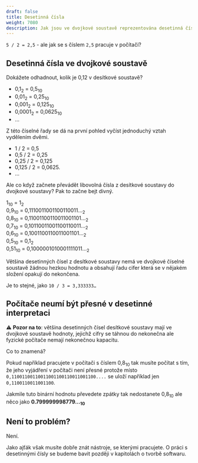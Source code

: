```yaml
---
draft: false
title: Desetinná čísla
weight: 7080
description: Jak jsou ve dvojkové soustavě reprezentována desetinná čísla a proč je nelze v počítačích vyjádřit vždy přesně
---
```


`5 / 2 = 2,5` - ale jak se s číslem `2,5` pracuje v počítači?

## Desetinná čísla ve dvojkové soustavě

Dokážete odhadnout, kolik je 0,12 v desítkové soustavě?

- 0,1<sub>2</sub> = 0,5<sub>10</sub>
- 0,01<sub>2</sub> = 0,25<sub>10</sub>
- 0,001<sub>2</sub> = 0,125<sub>10</sub>
- 0,0001<sub>2</sub> = 0,0625<sub>10</sub>
- …

Z této číselné řady se dá na první pohled vyčíst jednoduchý vztah vydělením dvěmi.

- 1 / 2 = 0,5
- 0,5 / 2 = 0,25
- 0,25 / 2 = 0,125
- 0,125 / 2 = 0,0625.
- …

Ale co když začnete převádět libovolná čísla z desítkové soustavy do dvojkové soustavy? Pak to začne bejt divný.

1<sub>10</sub> = 1<sub>2</sub>  
0,9<sub>10</sub> = 0,1110011001100110011…<sub>2</sub>  
0,8<sub>10</sub> = 0,11001100110011001101…<sub>2</sub>  
0,7<sub>10</sub> = 0,10110011001100110011…<sub>2</sub>  
0,6<sub>10</sub> = 0,1001100110011001101…<sub>2</sub>  
0,5<sub>10</sub> = 0,1<sub>2</sub>  
0,51<sub>10</sub> = 0,1000001010001111011…<sub>2</sub>  

Většina desetinných čísel z desítkové soustavy nemá ve dvojkové číselné soustavě žádnou hezkou hodnotu a obsahují řadu cifer která se v nějakém složení opakují do nekončena.

Je to stejné, jako `10 / 3 = 3,333333…`

## Počítače neumí být přesné v desetinné interpretaci

<div class="note-blue">

⚠️ **Pozor na to**: většina desetinných čísel desítkové soustavy mají ve dvojkové soustavě hodnoty, jejichž cifry se táhnou do nekonečna ale fyzické počítače nemají nekonečnou kapacitu.

</div>

Co to znamená?

Pokud například pracujete v počítači s číslem 0,8<sub>10</sub> tak musíte počítat s tím, že jeho vyjádření v počítači není přesné protože místo `0,11001100110011001100110011001100....` se uloží například jen `0,1100110011001100`.

Jakmile tuto binární hodnotu převedete zpátky tak nedostanete 0,8<sub>10</sub> ale něco jako **0.799999998779…<sub>10</sub>**

## Není to problém?

Není.

Jako ajťák však musíte dobře znát nástroje, se kterými pracujete. O práci s desetinnými čísly se budeme bavit později v kapitolách o tvorbě softwaru.